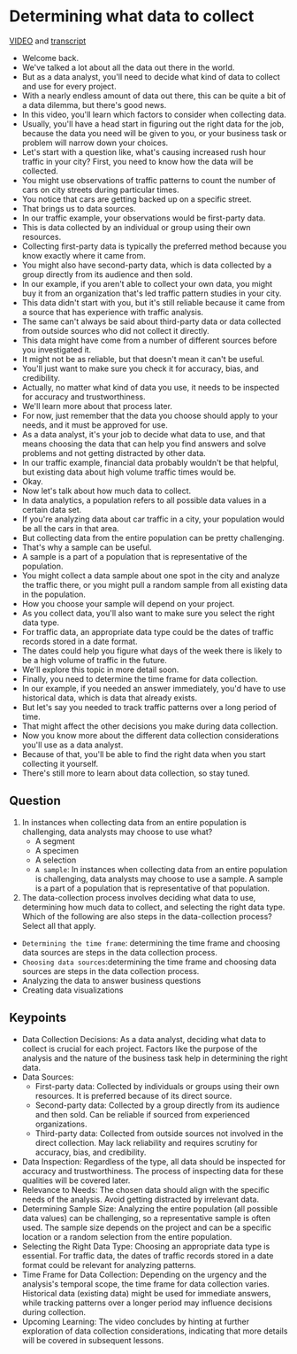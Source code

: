 # Determining what data to collect

[VIDEO](./resources/2_VIDEO_Determining-what-data-to-collect.mp4) and [transcript](./resources/2_VIDEO_Determining-what-data-to-collect.txt)

- Welcome back.
- We've talked a lot about all the data out there in the world.
- But as a data analyst, you'll need to decide what kind of data to collect and use for every project.
- With a nearly endless amount of data out there, this can be quite a bit of a data dilemma, but there's good news.
- In this video, you'll learn which factors to consider when collecting data.
- Usually, you'll have a head start in figuring out the right data for the job, because the data you need will be given to you, or your business task or problem will narrow down your choices.
- Let's start with a question like, what's causing increased rush hour traffic in your city? First, you need to know how the data will be collected.
- You might use observations of traffic patterns to count the number of cars on city streets during particular times.
- You notice that cars are getting backed up on a specific street.
- That brings us to data sources.
- In our traffic example, your observations would be first-party data.
- This is data collected by an individual or group using their own resources.
- Collecting first-party data is typically the preferred method because you know exactly where it came from.
- You might also have second-party data, which is data collected by a group directly from its audience and then sold.
- In our example, if you aren't able to collect your own data, you might buy it from an organization that's led traffic pattern studies in your city.
- This data didn't start with you, but it's still reliable because it came from a source that has experience with traffic analysis.
- The same can't always be said about third-party data or data collected from outside sources who did not collect it directly.
- This data might have come from a number of different sources before you investigated it.
- It might not be as reliable, but that doesn't mean it can't be useful.
- You'll just want to make sure you check it for accuracy, bias, and credibility.
- Actually, no matter what kind of data you use, it needs to be inspected for accuracy and trustworthiness.
- We'll learn more about that process later.
- For now, just remember that the data you choose should apply to your needs, and it must be approved for use.
- As a data analyst, it's your job to decide what data to use, and that means choosing the data that can help you find answers and solve problems and not getting distracted by other data.
- In our traffic example, financial data probably wouldn't be that helpful, but existing data about high volume traffic times would be.
- Okay.
- Now let's talk about how much data to collect.
- In data analytics, a population refers to all possible data values in a certain data set.
- If you're analyzing data about car traffic in a city, your population would be all the cars in that area.
- But collecting data from the entire population can be pretty challenging.
- That's why a sample can be useful.
- A sample is a part of a population that is representative of the population.
- You might collect a data sample about one spot in the city and analyze the traffic there, or you might pull a random sample from all existing data in the population.
- How you choose your sample will depend on your project.
- As you collect data, you'll also want to make sure you select the right data type.
- For traffic data, an appropriate data type could be the dates of traffic records stored in a date format.
- The dates could help you figure what days of the week there is likely to be a high volume of traffic in the future.
- We'll explore this topic in more detail soon.
- Finally, you need to determine the time frame for data collection.
- In our example, if you needed an answer immediately, you'd have to use historical data, which is data that already exists.
- But let's say you needed to track traffic patterns over a long period of time.
- That might affect the other decisions you make during data collection.
- Now you know more about the different data collection considerations you'll use as a data analyst.
- Because of that, you'll be able to find the right data when you start collecting it yourself.
- There's still more to learn about data collection, so stay tuned.

## Question

1. In instances when collecting data from an entire population is challenging, data analysts may choose to use what?
   - A segment
   - A specimen
   - A selection
   - `A sample`: In instances when collecting data from an entire population is challenging, data analysts may choose to use a sample. A sample is a part of a population that is representative of that population.
2. The data-collection process involves deciding what data to use, determining how much data to collect, and selecting the right data type. Which of the following are also steps in the data-collection process? Select all that apply.

- `Determining the time frame`: determining the time frame and choosing data sources are steps in the data collection process.
- `Choosing data sources`:determining the time frame and choosing data sources are steps in the data collection process.
- Analyzing the data to answer business questions
- Creating data visualizations

## Keypoints

- Data Collection Decisions: As a data analyst, deciding what data to collect is crucial for each project. Factors like the purpose of the analysis and the nature of the business task help in determining the right data.
- Data Sources:
  - First-party data: Collected by individuals or groups using their own resources. It is preferred because of its direct source.
  - Second-party data: Collected by a group directly from its audience and then sold. Can be reliable if sourced from experienced organizations.
  - Third-party data: Collected from outside sources not involved in the direct collection. May lack reliability and requires scrutiny for accuracy, bias, and credibility.
- Data Inspection: Regardless of the type, all data should be inspected for accuracy and trustworthiness. The process of inspecting data for these qualities will be covered later.
- Relevance to Needs: The chosen data should align with the specific needs of the analysis. Avoid getting distracted by irrelevant data.
- Determining Sample Size: Analyzing the entire population (all possible data values) can be challenging, so a representative sample is often used. The sample size depends on the project and can be a specific location or a random selection from the entire population.
- Selecting the Right Data Type: Choosing an appropriate data type is essential. For traffic data, the dates of traffic records stored in a date format could be relevant for analyzing patterns.
- Time Frame for Data Collection: Depending on the urgency and the analysis's temporal scope, the time frame for data collection varies. Historical data (existing data) might be used for immediate answers, while tracking patterns over a longer period may influence decisions during collection.
- Upcoming Learning: The video concludes by hinting at further exploration of data collection considerations, indicating that more details will be covered in subsequent lessons.
